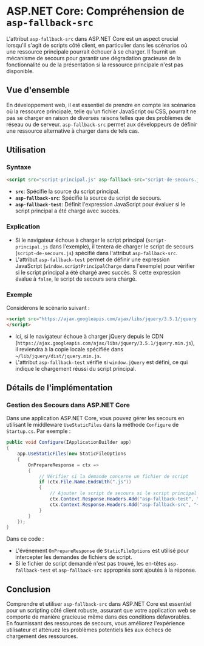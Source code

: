 # ASP.NET Core: Compréhension de `asp-fallback-src`

L'attribut `asp-fallback-src` dans ASP.NET Core est un aspect crucial lorsqu'il s'agit de scripts côté client, en particulier dans les scénarios où une ressource principale pourrait échouer à se charger. Il fournit un mécanisme de secours pour garantir une dégradation gracieuse de la fonctionnalité ou de la présentation si la ressource principale n'est pas disponible.

## Vue d'ensemble

En développement web, il est essentiel de prendre en compte les scénarios où la ressource principale, telle qu'un fichier JavaScript ou CSS, pourrait ne pas se charger en raison de diverses raisons telles que des problèmes de réseau ou de serveur. `asp-fallback-src` permet aux développeurs de définir une ressource alternative à charger dans de tels cas.

## Utilisation

### Syntaxe

```html
<script src="script-principal.js" asp-fallback-src="script-de-secours.js" asp-fallback-test="window.scriptPrincipalCharge"></script>
```

- **`src`**: Spécifie la source du script principal.
- **`asp-fallback-src`**: Spécifie la source du script de secours.
- **`asp-fallback-test`**: Définit l'expression JavaScript pour évaluer si le script principal a été chargé avec succès.

### Explication

- Si le navigateur échoue à charger le script principal (`script-principal.js` dans l'exemple), il tentera de charger le script de secours (`script-de-secours.js`) spécifié dans l'attribut `asp-fallback-src`.
- L'attribut `asp-fallback-test` permet de définir une expression JavaScript (`window.scriptPrincipalCharge` dans l'exemple) pour vérifier si le script principal a été chargé avec succès. Si cette expression évalue à `false`, le script de secours sera chargé.

### Exemple

Considérons le scénario suivant :

```html
<script src="https://ajax.googleapis.com/ajax/libs/jquery/3.5.1/jquery.min.js" asp-fallback-src="~/lib/jquery/dist/jquery.min.js" asp-fallback-test="window.jQuery">
</script>
```

- Ici, si le navigateur échoue à charger jQuery depuis le CDN (`https://ajax.googleapis.com/ajax/libs/jquery/3.5.1/jquery.min.js`), il reviendra à la copie locale spécifiée dans `~/lib/jquery/dist/jquery.min.js`.
- L'attribut `asp-fallback-test` vérifie si `window.jQuery` est défini, ce qui indique le chargement réussi du script principal.

## Détails de l'implémentation

### Gestion des Secours dans ASP.NET Core

Dans une application ASP.NET Core, vous pouvez gérer les secours en utilisant le middleware `UseStaticFiles` dans la méthode `Configure` de `Startup.cs`. Par exemple :

```csharp
public void Configure(IApplicationBuilder app)
{
    app.UseStaticFiles(new StaticFileOptions
    {
        OnPrepareResponse = ctx =>
        {
            // Vérifier si la demande concerne un fichier de script
            if (ctx.File.Name.EndsWith(".js"))
            {
                // Ajouter le script de secours si le script principal n'est pas trouvé
                ctx.Context.Response.Headers.Add("asp-fallback-test", "window.scriptPrincipalCharge");
                ctx.Context.Response.Headers.Add("asp-fallback-src", "~/js/script-de-secours.js");
            }
        }
    });
}
```

Dans ce code :
- L'événement `OnPrepareResponse` de `StaticFileOptions` est utilisé pour intercepter les demandes de fichiers de script.
- Si le fichier de script demandé n'est pas trouvé, les en-têtes `asp-fallback-test` et `asp-fallback-src` appropriés sont ajoutés à la réponse.

## Conclusion

Comprendre et utiliser `asp-fallback-src` dans ASP.NET Core est essentiel pour un scripting côté client robuste, assurant que votre application web se comporte de manière gracieuse même dans des conditions défavorables. En fournissant des ressources de secours, vous améliorez l'expérience utilisateur et atténuez les problèmes potentiels liés aux échecs de chargement des ressources.